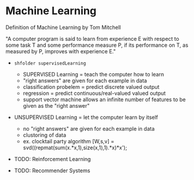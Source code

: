 Machine Learning
================

Definition of Machine Learning by Tom Mitchell

"A computer program is said to learn from experience E with respect to some task T and some performance measure P, if its performance on T, as measured by P, improves with experience E."

- ```shfolder supervisedLearning```
    + SUPERVISED Learning = teach the computer how to learn
    + "right answers" are given for each example in data
	+ classification probelem = predict discrete valued output
	+ regression = predict continuous/real-valued valued output 
	+ support vector machine allows an infinite number of features to be given as the "right answer"


- UNSUPERVISED Learning = let the computer learn by itself
    + no "right answers" are given for each example in data
    + clustoring of data
    + ex. clocktail party algorithm [W,s,v] = svd((repmat(sum(x.*x,1),size(x,1),1).*x)*x');

- TODO: Reinforcement Learning
- TODO: Recommender Systems